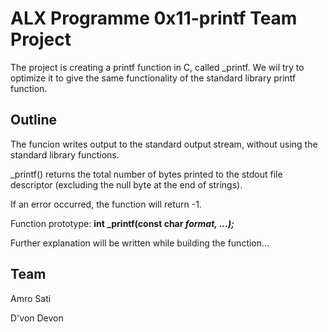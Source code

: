 # ALX Programme 0x11-printf Team Project
The project is creating a printf function in C, called \_printf. We wil try to optimize it to give the same functionality of the standard library printf function.

## **Outline**
The funcion writes output to the standard output stream, without using the standard library functions. 

\_printf() returns the total number of bytes printed to the stdout file descriptor (excluding the null byte at the end of strings).

If an error occurred, the function will return -1.

Function prototype: **int _printf(const char *format, ...);***

Further explanation will be written while building the function...

## **Team**
Amro Sati

D'von Devon
